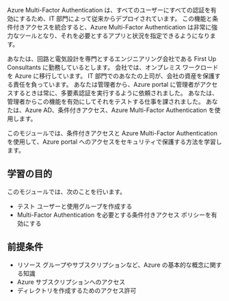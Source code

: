 Azure Multi-Factor Authentication は、すべてのユーザーにすべての認証を有効にするため、IT 部門によって従来からデプロイされています。 この機能と条件付きアクセスを統合すると、Azure Multi-Factor Authentication は非常に強力なツールとなり、それを必要とするアプリと状況を指定できるようになります。

あなたは、回路と電気設計を専門とするエンジニアリング会社である First Up Consultants に勤務しているとします。 会社では、オンプレミス ワークロードを Azure に移行しています。 IT 部門でのあなたの上司が、会社の資産を保護する責任を負っています。 あなたは管理者から、Azure portal に管理者がアクセスするときは常に、多要素認証を実行するように依頼されました。 あなたは、管理者からこの機能を有効にしてそれをテストする仕事を課されました。 あなたは、Azure AD、条件付きアクセス、Azure Multi-Factor Authentication を使用します。

このモジュールでは、条件付きアクセスと Azure Multi-Factor Authentication を使用して、Azure portal へのアクセスをセキュリティで保護する方法を学習します。

## <a name="learning-objectives"></a>学習の目的

このモジュールでは、次のことを行います。
- テスト ユーザーと使用グループを作成する
- Multi-Factor Authentication を必要とする条件付きアクセス ポリシーを有効にする

## <a name="prerequisites"></a>前提条件

- リソース グループやサブスクリプションなど、Azure の基本的な概念に関する知識
- Azure サブスクリプションへのアクセス
- ディレクトリを作成するためのアクセス許可
